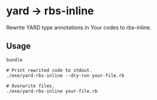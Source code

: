 # yard → rbs-inline

Rewrite YARD type annotations in Your codes to rbs-inline.

## Usage

```console
bundle

# Print rewrited code to stdout.
./exe/yard-rbs-inline --dry-run your-file.rb

# Overwrite files.
./exe/yard-rbs-inline your-file.rb
```
